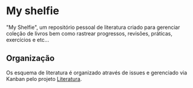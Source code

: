 # My shelfie

"My Shelfie", um repositório pessoal de literatura criado para gerenciar coleção de livros bem como rastrear progressos, revisões, práticas, exercícios e etc...

## Organização

Os esquema de literatura é organizado através de issues e gerenciado via Kanban pelo projeto [Literatura](https://github.com/users/chen-zhenn/projects/5).
  
